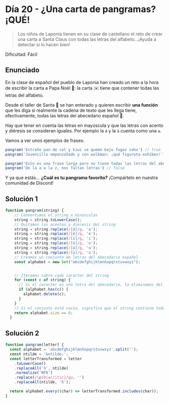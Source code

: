 # Día 20 - ¿Una carta de pangramas? ¡QUÉ!

> Los niños de Laponia tienen en su clase de castellano el reto de crear una carta a Santa Claus con todas las letras del alfabeto...¡Ayuda a detectar si lo hacen bien!

Dificultad: Fácil

## Enunciado

En la clase de español del pueblo de Laponia han creado un reto a la hora de escribir la carta a Papa Noél 🎅: la carta ✉️ tiene que contener todas las letras del alfabeto.

Desde el taller de Santa 🎅 se han enterado y quieren escribir **una función** que les diga si realmente la cadena de texto que les llega tiene, efectivamente, todas las letras del abecedario español 🔎.

Hay que tener en cuenta las letras en mayúscula y que las letras con acento y diéresis se consideran iguales. Por ejemplo la `á` y la `ä` cuenta como una `a`.

Vamos a ver unos ejemplos de frases:

```js
pangram('Extraño pan de col y kiwi se quemó bajo fugaz vaho') // true
pangram('Jovencillo emponzoñado y con walkman: ¡qué figurota exhibes!') // true

pangram('Esto es una frase larga pero no tiene todas las letras del abecedario') // false
pangram('De la a a la z, nos faltan letras') // false
```

Y ya que estás... **¿Cuál es tu pangrama favorito?** ¡Compártelo en nuestra comunidad de Discord!

## Solución 1

```js
function pangram(string) {
    // Convertimos el string a minúsculas
    string = string.toLowerCase();
    // Quitamos los acentos y dieresis del string
    string = string.replace(/[á]/g, 'a');
    string = string.replace(/[é]/g, 'e');
    string = string.replace(/[í]/g, 'i');
    string = string.replace(/[ó]/g, 'o');
    string = string.replace(/[ú]/g, 'u');
    string = string.replace(/[ü]/g, 'u');
    // Creamos un conjunto de letras del abecedario español
    const alphabet = new Set("abcdefghijklmnñopqrstuvwxyz");


    // Iteramos sobre cada caracter del string
    for (const c of string) {
      // Si el caracter es una letra del abecedario, la eliminamos del conjunto
      if (alphabet.has(c)) {
        alphabet.delete(c);
      }
    }
    // Si el conjunto está vacío, significa que el string contiene todas las letras del abecedario
    return alphabet.size == 0;
  }
```


## Solución 2

```js
function pangram(letter) {
  const alphabet = 'abcdefghijklmnñopqrstuvwxyz'.split('');
  const ntilde = '&ntilde;';
  const letterTransformed = letter
    .toLowerCase()
    .replaceAll('ñ', ntilde)
    .normalize('NFD')
    .replace(/\p{Diacritic}/gu, '')
    .replaceAll(ntilde, 'ñ');

  return alphabet.every((char) => letterTransformed.includes(char));
}
```

